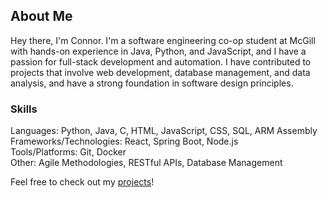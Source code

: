 ## About Me

Hey there, I'm Connor. I'm a software engineering co-op student at McGill with hands-on experience in Java, Python, and JavaScript, and I have a passion for full-stack development and automation. I have contributed to projects that involve web development, database management, and data analysis, and have a strong foundation in software design principles.

<!-- I am currently seeking opportunities where I can apply my skills in real-world environments and continue to learn and grow as a developer. -->

### Skills
Languages: Python, Java, C, HTML, JavaScript, CSS, SQL, ARM Assembly  
Frameworks/Technologies: React, Spring Boot, Node.js  
Tools/Platforms: Git, Docker  
Other: Agile Methodologies, RESTful APIs, Database Management  

Feel free to check out my [projects](https://github.com/C-Tate?tab=repositories)!

<!--
**C-Tate/C-Tate** is a ✨ _special_ ✨ repository because its `README.md` (this file) appears on your GitHub profile.

Here are some ideas to get you started:

- 🔭 I’m currently working on ...
- 🌱 I’m currently learning ...
- 👯 I’m looking to collaborate on ...
- 🤔 I’m looking for help with ...
- 💬 Ask me about ...
- 📫 How to reach me: ...
- 😄 Pronouns: ...
- ⚡ Fun fact: ...
-->
